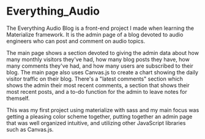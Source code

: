 # Everything_Audio
The Everything Audio Blog is a front-end project I made when learning the Materialize framework. It is the admin page of a blog devoted to audio engineers who can post and comment on audio topics.

The main page shows a section devoted to giving the admin data about how many monthly visitors they've had, how many blog posts they have, how many comments they've had, and how many users are subscribed to their blog. The main page also uses Canvas.js to create a chart showing the daily visitor traffic on their blog. There's a "latest comments" section which shows the admin their most recent comments, a section that shows their most recent posts, and a to-do function for the admin to leave notes for themself.

This was my first project using materialize with sass and my main focus was getting a pleasing color scheme together, putting together an admin page that was well organized intuitive, and utilizing other JavaScript libraries such as Canvas.js.
